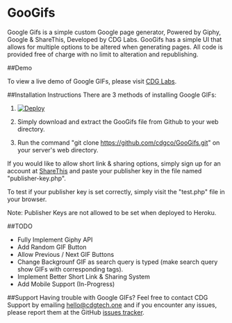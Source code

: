 # GooGifs

Google Gifs is a simple custom Google page generator, Powered by Giphy, Google & ShareThis, Developed by CDG Labs. GooGifs has a simple UI that allows for multiple options to be altered when generating pages. All code is provided free of charge with no limit to alteration and republishing.

##Demo

To view a live demo of Google GIFs, please visit [CDG Labs](https://test.cdgtech.one/git).

##Installation Instructions
There are 3 methods of installing Google GIFs:

1. [![Deploy](https://www.herokucdn.com/deploy/button.svg)](https://heroku.com/deploy)

2. Simply download and extract the GooGifs file from Github to your web directory.

3. Run the command "git clone https://github.com/cdgco/GooGifs.git" on your server's web directory.

If you would like to allow short link & sharing options, simply sign up for an account at [ShareThis](http://tools.sharethis.com/signin) and paste your publisher key in the file named "publisher-key.php".

To test if your publisher key is set correctly, simply visit the "test.php" file in your browser.

Note: Publisher Keys are not allowed to be set when deployed to Heroku.

##TODO

* Fully Implement Giphy API
* Add Random GIF Button
* Allow Previous / Next GIF Buttons
* Change Backgrounf GIF as search query is typed (make search query show GIFs with corresponding tags).
* Implement Better Short Link & Sharing System
* Add Mobile Support (In-Progress)

##Support
Having trouble with Google GIFs? Feel free to contact CDG Support by emailing hello@cdgtech.one and if you encounter any issues, please report them at the GitHub [issues tracker](https://github.com/cdgco/GooGifs/issues).
